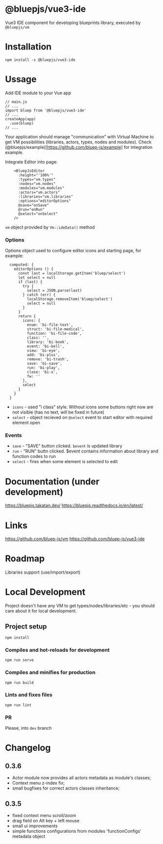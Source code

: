 # @bluepjs/vue3-ide

Vue3 IDE component for developing blueprints library, executed by `@bluepjs/vm`

# Installation
```
npm install -s @bluepjs/vue3-ide
```

# Ussage

Add IDE module to your Vue app
```
// main.js
// ...
import bluep from '@bluepjs/vue3-ide'
// ...
createApp(app)
  .use(bluep)
// ...
```

Your application should manage "communication" with Virtual Machine to get VM possibilities (libraries, actors, types, nodes and modules). Check (@bluepjs/example)[https://github.com/bluep-js/example] for integration example.

Integrate Editor into page:
```
    <BluepJsEditor
      :height="'100%'"
      :types="vm.types"
      :nodes="vm.nodes"
      :modules="vm.modules"
      :actors="vm.actors"
      :libraries="vm.libraries"
      :options="editorOptions"
      @save="onSave"
      @run="onRun"
      @select="onSelect"
    />
```

`vm` object provided by `Vm::ideData()` method

### Options

Options object used to configure editor icons and starting page, for example:
```
  computed: {
    editorOptions () {
      const last = localStorage.getItem('bluep/select')
      let select = null
      if (last) {
        try {
          select = JSON.parse(last)
        } catch (err) {
          localStorage.removeItem('bluep/select')
          select = null
        }
      }
      return {
        icons: {
          enum: 'bi-file-text',
          struct: 'bi-file-medical',
          function: 'bi-file-code',
          class: '',
          library: 'bi-book',
          event: 'bi-bell',
          view: 'bi-eye',
          add: 'bi-plus',
          remove: 'bi-trash',
          save: 'bi-save',
          run: 'bi-play',
          close: 'bi-x',
          fw: ''
        },
        select
      }
    }
  }
```

 - `icons` - used "i class" style. Without icons some buttons right now are not visible (has no text, will be fixed in future)
 - `select` - object recieved on `@select` event to start editor with required element open

### Events

 - `save` - "SAVE" button clicked. `$event` is updated library
 - `run` - "RUN" buttn clicked. $event contains information about library and function codes to run
 - `select` - fires when some element is selected to edit

# Documentation (under development)

https://bluepjs.takatan.dev/
https://bluepjs.readthedocs.io/en/latest/

# Links

https://github.com/bluep-js/vm
https://github.com/bluep-js/vue3-ide

# Roadmap

 Libraries support (use/import/export)

# Local Development

Project doesn't have any VM to get types/nodes/libraries/etc - you should care about it for local development.

## Project setup
```
npm install
```

### Compiles and hot-reloads for development
```
npm run serve
```

### Compiles and minifies for production
```
npm run build
```

### Lints and fixes files
```
npm run lint
```

### PR

Please, into `dev` branch

# Changelog

## 0.3.6

 + Actor module now provides all actors metadata as module's classes;
 + Context menu z-index fix;
 + small bugfixes for correct actors classes inheritance;

## 0.3.5

+ fixed context menu scroll/zoom
+ drag field on Alt key + left mouse
+ small ui improvements
+ simple functions configurations from modules 'functionConfigs' metadata object
